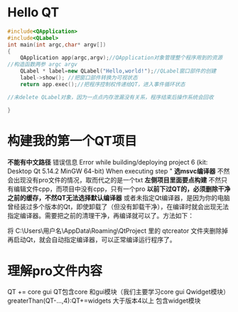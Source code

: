# Hello QT
```cpp
#include<QApplication>
#include<QLabel>
int main(int argc,char* argv[])
{
    QApplication app(argc,argv);//QApplication对象管理整个程序用到的资源
//构造函数两参 argc argv
    QLabel * label=new QLabel("Hello,world!");//QLabel窗口部件的创建
    label->show(); //把窗口部件转换为可视状态
    return app.exec();//把程序控制权传递给QT，进入事件循环状态

//未delete QLabel对象，因为一点点内存泄漏没有关系，程序结束后操作系统会回收

}
```
# 构建我的第一个QT项目
**不能有中文路径** 
错误信息 Error while building/deploying project 6 (kit: Desktop Qt 5.14.2 MinGW 64-bit) When executing step "
**选msvc编译器**
不然会出现没有pro文件的情况，取而代之的是一个txt
**左侧项目里面要点构建**
不然只有编辑文件cpp，而项目中没有cpp，只有一个pro
**以前下过QT的，必须删除干净之前的缓存，不然QT无法选择默认编译器**
或者未指定Qt编译器，是因为你的电脑曾经装过多个版本的Qt，即使卸载了（但没有卸载干净），在编译时就会出现无法指定编译器。需要把之前的清理干净，再编译就可以了。方法如下：
 
将 C:\Users\用户名\AppData\Roaming\QtProject 里的 qtcreator 文件夹删除掉再启动Qt，就会自动指定编译器，可以正常编译运行程序了。
# 理解pro文件内容
QT += core gui  QT包含core 和gui模块（我们主要学习core gui Qwidget模块） 
greaterThan(QT-...,4):QT+=widgets 大于版本4以上 包含widget模块

